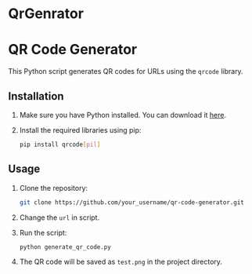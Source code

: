 # QrGenrator
# QR Code Generator

This Python script generates QR codes for URLs using the `qrcode` library.

## Installation

1. Make sure you have Python installed. You can download it [here](https://www.python.org/downloads/).

2. Install the required libraries using pip:
    ```bash
    pip install qrcode[pil]
    ```

## Usage

1. Clone the repository:
    ```bash
    git clone https://github.com/your_username/qr-code-generator.git
    ```
2. Change the  `url` in script.    
 
3. Run the script:
    ```bash
    python generate_qr_code.py
    ```
4. The QR code will be saved as `test.png` in the project directory.



